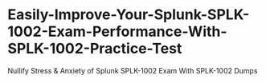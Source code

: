 # Easily-Improve-Your-Splunk-SPLK-1002-Exam-Performance-With-SPLK-1002-Practice-Test
Nullify Stress &amp; Anxiety of Splunk SPLK-1002 Exam With SPLK-1002 Dumps

